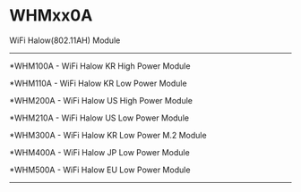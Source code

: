 # WHMxx0A
WiFi Halow(802.11AH) Module

---------------------------------------

*WHM100A - WiFi Halow KR High Power Module

*WHM110A - WiFi Halow KR Low Power Module

*WHM200A - WiFi Halow US High Power Module

*WHM210A - WiFi Halow US Low Power Module

*WHM300A - WiFi Halow KR Low Power M.2 Module

*WHM400A - WiFi Halow JP Low Power Module

*WHM500A - WiFi Halow EU Low Power Module

---------------------------------------
